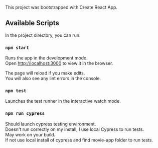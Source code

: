 This project was bootstrapped with Create React App.

## Available Scripts

In the project directory, you can run:

### `npm start`

Runs the app in the development mode.<br>
Open [http://localhost:3000](http://localhost:3000) to view it in the browser.

The page will reload if you make edits.<br>
You will also see any lint errors in the console.

### `npm test`

Launches the test runner in the interactive watch mode.<br>

### `npm run cypress`

Should launch cypress testing environment. <br>
Doesn't run correctly on my install, I use local Cypress to run tests. <br>
May work on your build. <br>
If not use local install of cypress and find movie-app folder to run tests. <br>
